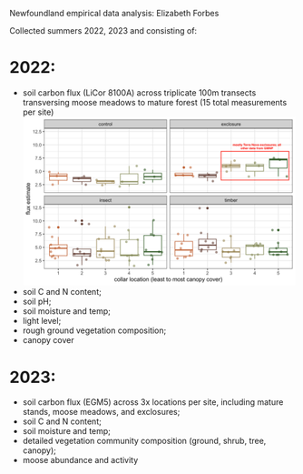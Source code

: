 Newfoundland empirical data analysis: Elizabeth Forbes

Collected summers 2022, 2023 and consisting of:
# 2022: 
- soil carbon flux (LiCor 8100A) across triplicate 100m transects transversing moose meadows to mature forest (15 total measurements per site)
![fluxes_collars](https://github.com/elizabethforbes/Newfoundland-field-data-analyses/blob/main/images/fluxes_collars_treatments.png)
- soil C and N content;
- soil pH;
- soil moisture and temp;
- light level;
- rough ground vegetation composition;
- canopy cover
# 2023: 
- soil carbon flux (EGM5) across 3x locations per site, including mature stands, moose meadows, and exclosures;
- soil C and N content;
- soil moisture and temp;
- detailed vegetation community composition (ground, shrub, tree, canopy);
- moose abundance and activity
